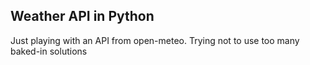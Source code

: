 ## Weather API in Python

Just playing with an API from open-meteo. Trying not to use too many baked-in solutions